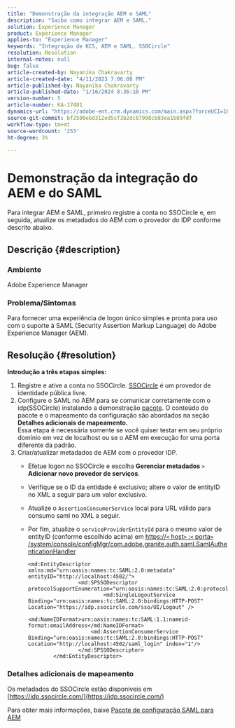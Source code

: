 ```yaml
---
title: "Demonstração da integração AEM e SAML"
description: "Saiba como integrar AEM e SAML."
solution: Experience Manager
product: Experience Manager
applies-to: "Experience Manager"
keywords: "Integração de KCS, AEM e SAML, SSOCircle"
resolution: Resolution
internal-notes: null
bug: false
article-created-by: Nayanika Chakravarty
article-created-date: "4/11/2023 7:06:08 PM"
article-published-by: Nayanika Chakravarty
article-published-date: "1/16/2024 8:36:10 PM"
version-number: 5
article-number: KA-17481
dynamics-url: "https://adobe-ent.crm.dynamics.com/main.aspx?forceUCI=1&pagetype=entityrecord&etn=knowledgearticle&id=504776e7-9bd8-ed11-a7c7-6045bd006b4b"
source-git-commit: bf2500ebd312ed5cf3b2dc87998cb83ea1b89fdf
workflow-type: tm+mt
source-wordcount: '253'
ht-degree: 3%

---
```


# Demonstração da integração do AEM e do SAML


Para integrar AEM e SAML, primeiro registre a conta no SSOCircle e, em seguida, atualize os metadados do AEM com o provedor do IDP conforme descrito abaixo.

## Descrição {#description}


### <b>Ambiente</b>

Adobe Experience Manager

### <b>Problema/Sintomas</b>

Para fornecer uma experiência de logon único simples e pronta para uso com o suporte à SAML (Security Assertion Markup Language) do Adobe Experience Manager (AEM).


## Resolução {#resolution}


<b>Introdução a três etapas simples:</b>

1. Registre e ative a conta no SSOCircle. [SSOCircle](https://www.ssocircle.com/en/) é um provedor de identidade pública livre.
2. Configure o SAML no AEM para se comunicar corretamente com o idp(SSOCircle) instalando a demonstração [pacote](https://files.acrobat.com/a/preview/d0017bf5-c35a-483e-80a0-d6bfb0526299). O conteúdo do pacote e o mapeamento da configuração são abordados na seção <b>Detalhes adicionais de mapeamento.</b>\
   Essa etapa é necessária somente se você quiser testar em seu próprio domínio em vez de localhost ou se o AEM em execução for uma porta diferente da padrão.
3. Criar/atualizar metadados de AEM com o provedor IDP.
   - Efetue logon no SSOCircle e escolha <b>Gerenciar metadados</b> `>`  <b>Adicionar novo provedor de serviços</b>.
   - Verifique se o ID da entidade é exclusivo; altere o valor de entityID no XML a seguir para um valor exclusivo.
   - Atualize o `AssertionConsumerService` local para URL válido para consumo saml no XML a seguir.
   - Por fim, atualize o `serviceProviderEntityId` para o mesmo valor de entityID (conforme escolhido acima) em [https://`<` host`>` :`<` porta`>` /system/console/configMgr/com.adobe.granite.auth.saml.SamlAuthenticationHandler](https://&lt;host>:&lt;port>/system/console/configMgr/com.adobe.granite.auth.saml.SamlAuthenticationHandler)


     ```
     <md:EntityDescriptor xmlns:md="urn:oasis:names:tc:SAML:2.0:metadata" entityID="http://localhost:4502/">
                     <md:SPSSODescriptor protocolSupportEnumeration="urn:oasis:names:tc:SAML:2.0:protocol">
                             <md:SingleLogoutService Binding="urn:oasis:names:tc:SAML:2.0:bindings:HTTP-POST" Location="https://idp.ssocircle.com/sso/UI/Logout" />
                             <md:NameIDFormat>urn:oasis:names:tc:SAML:1.1:nameid-format:emailAddress</md:NameIDFormat>        
                         <md:AssertionConsumerService Binding="urn:oasis:names:tc:SAML:2.0:bindings:HTTP-POST" Location="http://localhost:4502/saml_login" index="1"/>    
                     </md:SPSSODescriptor>
             </md:EntityDescriptor>
     ```


### Detalhes adicionais de mapeamento

Os metadados do SSOCircle estão disponíveis em [https://idp.ssocircle.com/](https://idp.ssocircle.com/)

Para obter mais informações, baixe [Pacote de configuração SAML para AEM](https://files.acrobat.com/a/preview/d0017bf5-c35a-483e-80a0-d6bfb0526299)
